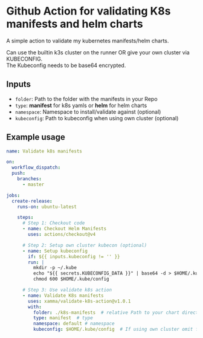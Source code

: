 # Github Action for validating K8s manifests and helm charts
A simple action to validate my kubernetes manifests/helm charts.  

Can use the builtin k3s cluster on the runner OR give your own cluster via KUBECONFIG.  
The Kubeconfig needs to be base64 encrypted.  

## Inputs
- ```folder```: Path to the folder with the manifests in your Repo
- ```type```: **manifest** for k8s yamls or **helm** for helm charts
- ```namespace```: Namespace to install/validate against (optional)
- ```kubeconfig```: Path to kubeconfig when using own cluster (optional)

## Example usage
```yaml
name: Validate k8s manifests

on:
  workflow_dispatch:
  push:
    branches:
      - master

jobs:
  create-release:
    runs-on: ubuntu-latest

    steps:
      # Step 1: Checkout code
      - name: Checkout Helm Manifests
        uses: actions/checkout@v4

      # Step 2: Setup own cluster kubecon (optional)
      - name: Setup kubeconfig
        if: ${{ inputs.kubeconfig != '' }}
        run: |
          mkdir -p ~/.kube
          echo "${{ secrets.KUBECONFIG_DATA }}" | base64 -d > $HOME/.kube/config
          chmod 600 $HOME/.kube/config

      # Step 3: Use validate k8s action
      - name: Validate K8s manifests
        uses: xamma/validate-k8s-action@v1.0.1
        with:
          folder: ./k8s-manifests  # relative Path to your chart directory
          type: manifest  # type
          namespace: default # namespace
          kubeconfig: $HOME/.kube/config  # If using own cluster omit for using builtin k3s
```